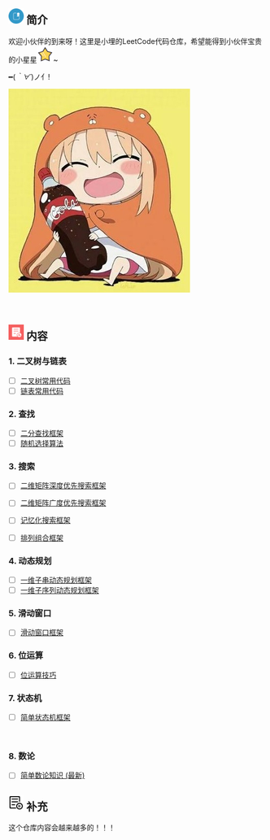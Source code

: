 
## <img src="https://github.com/Lxy417165709/LeetCode-Golang/blob/master/img/jianjie_big.png" width="30" hegiht="30"/>   简介
欢迎小伙伴的到来呀！这里是小埋的LeetCode代码仓库，希望能得到小伙伴宝贵的小星星![](https://github.com/Lxy417165709/LeetCode-Golang/blob/master/img/star.png)~


━(*｀∀´*)ノ亻!

![](https://github.com/Lxy417165709/LeetCode-Golang/blob/master/img/xiaomai.jpg)

<br>

## <img src="https://github.com/Lxy417165709/LeetCode-Golang/blob/master/img/context1_big.png" width="30" hegiht="30"/>   内容
### 1. 二叉树与链表
- [ ] [二叉树常用代码](https://github.com/Lxy417165709/LeetCode-Golang/blob/master/src/%E4%BA%8C%E5%8F%89%E6%A0%91/%E5%B8%B8%E7%94%A8%E4%BA%8C%E5%8F%89%E6%A0%91%E4%BB%A3%E7%A0%81.md)
- [ ] [链表常用代码](https://github.com/Lxy417165709/LeetCode-Golang/blob/master/src/%E9%93%BE%E8%A1%A8/%E5%B8%B8%E7%94%A8%E9%93%BE%E8%A1%A8%E4%BB%A3%E7%A0%81.md)

### 2. 查找
- [ ] [二分查找框架](https://github.com/Lxy417165709/LeetCode-Golang/blob/master/src/%E6%9F%A5%E6%89%BE/%E4%BA%8C%E5%88%86%E6%9F%A5%E6%89%BE%E6%A1%86%E6%9E%B6.md)
- [ ] [随机选择算法](https://github.com/Lxy417165709/LeetCode-Golang/blob/master/src/%E6%9F%A5%E6%89%BE/%E9%9A%8F%E6%9C%BA%E9%80%89%E6%8B%A9%E7%AE%97%E6%B3%95.md)

### 3. 搜索
- [ ] [二维矩阵深度优先搜索框架](https://github.com/Lxy417165709/LeetCode-Golang/blob/master/src/%E6%90%9C%E7%B4%A2/%E4%BA%8C%E7%BB%B4%E7%9F%A9%E9%98%B5%E6%B7%B1%E5%BA%A6%E4%BC%98%E5%85%88%E6%90%9C%E7%B4%A2%E6%A1%86%E6%9E%B6.md)
- [ ] [二维矩阵广度优先搜索框架](https://github.com/Lxy417165709/LeetCode-Golang/blob/master/src/%E6%90%9C%E7%B4%A2/%E4%BA%8C%E7%BB%B4%E7%9F%A9%E9%98%B5%E5%B9%BF%E5%BA%A6%E4%BC%98%E5%85%88%E6%90%9C%E7%B4%A2%E6%A1%86%E6%9E%B6.md)
- [ ] [记忆化搜索框架](https://github.com/Lxy417165709/LeetCode-Golang/blob/master/src/%E6%90%9C%E7%B4%A2/%E8%AE%B0%E5%BF%86%E5%8C%96%E6%90%9C%E7%B4%A2%E6%A1%86%E6%9E%B6.md)

- [ ] [排列组合框架](https://github.com/Lxy417165709/LeetCode-Golang/blob/master/src/%E6%90%9C%E7%B4%A2/%E6%8E%92%E5%88%97%E7%BB%84%E5%90%88%E6%A1%86%E6%9E%B6.md)


### 4. 动态规划
- [ ] [一维子串动态规划框架](https://github.com/Lxy417165709/LeetCode-Golang/blob/master/src/%E5%8A%A8%E6%80%81%E8%A7%84%E5%88%92/%E4%B8%80%E7%BB%B4%E5%AD%90%E4%B8%B2%E9%97%AE%E9%A2%98%E6%A1%86%E6%9E%B6.md)
- [ ] [一维子序列动态规划框架](https://github.com/Lxy417165709/LeetCode-Golang/blob/master/src/%E5%8A%A8%E6%80%81%E8%A7%84%E5%88%92/%E4%B8%80%E7%BB%B4%E5%AD%90%E5%BA%8F%E5%88%97%E9%97%AE%E9%A2%98%E6%A1%86%E6%9E%B6.md)

### 5. 滑动窗口
- [ ] [滑动窗口框架](https://github.com/Lxy417165709/LeetCode-Golang/blob/master/src/%E6%BB%91%E5%8A%A8%E7%AA%97%E5%8F%A3/%E6%BB%91%E5%8A%A8%E7%AA%97%E5%8F%A3%E6%A1%86%E6%9E%B6.md)

### 6. 位运算
- [ ] [位运算技巧](https://github.com/Lxy417165709/LeetCode-Golang/blob/master/src/%E4%BD%8D%E8%BF%90%E7%AE%97/%E4%BD%8D%E8%BF%90%E7%AE%97%E6%80%BB%E7%BB%93.md)

### 7. 状态机
- [ ] [简单状态机框架](https://github.com/Lxy417165709/LeetCode-Golang/blob/master/src/%E7%8A%B6%E6%80%81%E6%9C%BA/%E7%8A%B6%E6%80%81%E6%9C%BA%E6%A1%86%E6%9E%B6.md)
<br>

### 8. 数论
- [ ] [简单数论知识 (最新)](https://github.com/Lxy417165709/LeetCode-Golang/blob/master/src/%E6%95%B0%E8%AE%BA/%E6%95%B0%E8%AE%BA%E7%9F%A5%E8%AF%86.md)
## <img src="https://github.com/Lxy417165709/LeetCode-Golang/blob/master/img/add_big.png" width="30" hegiht="30"/>   补充
这个仓库内容会越来越多的！！！